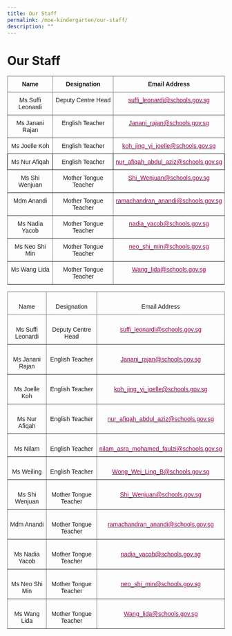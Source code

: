 ```yaml
---
title: Our Staff
permalink: /moe-kindergarten/our-staff/
description: ""
---
```

# **Our Staff**

<table style="border-collapse:collapse;border-spacing:0" class="tg"><thead><tr><th style="border-color:inherit;border-style:solid;border-width:1px;font-family:Arial, sans-serif;font-size:14px;font-weight:bold;overflow:hidden;padding:10px 5px;text-align:center;vertical-align:top;word-break:normal">Name</th><th style="border-color:inherit;border-style:solid;border-width:1px;font-family:Arial, sans-serif;font-size:14px;font-weight:bold;overflow:hidden;padding:10px 5px;text-align:center;vertical-align:top;word-break:normal">Designation</th><th style="border-color:inherit;border-style:solid;border-width:1px;font-family:Arial, sans-serif;font-size:14px;font-weight:bold;overflow:hidden;padding:10px 5px;text-align:center;vertical-align:top;word-break:normal">Email Address</th></tr></thead><tbody><tr><td style="border-color:inherit;border-style:solid;border-width:1px;font-family:Arial, sans-serif;font-size:14px;overflow:hidden;padding:10px 5px;text-align:center;vertical-align:top;word-break:normal">Ms Suffi Leonardi</td><td style="border-color:inherit;border-style:solid;border-width:1px;font-family:Arial, sans-serif;font-size:14px;overflow:hidden;padding:10px 5px;text-align:center;vertical-align:top;word-break:normal">Deputy Centre Head</td><td style="border-color:inherit;border-style:solid;border-width:1px;font-family:Arial, sans-serif;font-size:14px;overflow:hidden;padding:10px 5px;text-align:center;vertical-align:top;word-break:normal"><a href="mailto:&#x73;&#117;&#102;&#102;&#105;&#x5f;&#x6c;&#x65;&#111;&#110;&#x61;&#114;&#x64;&#x69;&#x40;&#x73;&#x63;&#104;&#111;&#111;&#x6c;&#115;&#x2e;&#103;&#x6f;&#118;&#46;&#x73;&#x67;"><span style="color:#905">suffi_leonardi@schools.gov.sg</span></a></td></tr><tr><td style="border-color:inherit;border-style:solid;border-width:1px;font-family:Arial, sans-serif;font-size:14px;overflow:hidden;padding:10px 5px;text-align:center;vertical-align:top;word-break:normal">Ms Janani Rajan</td><td style="border-color:inherit;border-style:solid;border-width:1px;font-family:Arial, sans-serif;font-size:14px;overflow:hidden;padding:10px 5px;text-align:center;vertical-align:top;word-break:normal">English Teacher</td><td style="border-color:inherit;border-style:solid;border-width:1px;font-family:Arial, sans-serif;font-size:14px;overflow:hidden;padding:10px 5px;text-align:center;vertical-align:top;word-break:normal"><a href="mailto:&#x4a;&#97;&#110;&#97;&#x6e;&#x69;&#x5f;&#x72;&#x61;&#106;&#97;&#x6e;&#64;&#x73;&#x63;&#x68;&#111;&#111;&#108;&#x73;&#46;&#103;&#111;&#x76;&#x2e;&#x73;&#x67;"><span style="color:#905">Janani_rajan@schools.gov.sg</span></a></td></tr><tr><td style="border-color:inherit;border-style:solid;border-width:1px;font-family:Arial, sans-serif;font-size:14px;overflow:hidden;padding:10px 5px;text-align:center;vertical-align:top;word-break:normal">Ms Joelle Koh</td><td style="border-color:inherit;border-style:solid;border-width:1px;font-family:Arial, sans-serif;font-size:14px;overflow:hidden;padding:10px 5px;text-align:center;vertical-align:top;word-break:normal">English Teacher</td><td style="border-color:inherit;border-style:solid;border-width:1px;font-family:Arial, sans-serif;font-size:14px;overflow:hidden;padding:10px 5px;text-align:center;vertical-align:top;word-break:normal"><a href="mailto:&#x6b;&#x6f;&#104;&#95;&#x6a;&#x69;&#x6e;&#x67;&#x5f;&#x79;&#105;&#x5f;&#106;&#111;&#101;&#x6c;&#108;&#101;&#x40;&#115;&#99;&#x68;&#x6f;&#x6f;&#108;&#115;&#x2e;&#103;&#x6f;&#x76;&#x2e;&#x73;&#x67;"><span style="color:#905">koh_jing_yi_joelle@schools.gov.sg</span></a></td></tr><tr><td style="border-color:black;border-style:solid;border-width:1px;font-family:Arial, sans-serif;font-size:14px;overflow:hidden;padding:10px 5px;text-align:center;vertical-align:top;word-break:normal">Ms Nur Afiqah</td><td style="border-color:black;border-style:solid;border-width:1px;font-family:Arial, sans-serif;font-size:14px;overflow:hidden;padding:10px 5px;text-align:center;vertical-align:top;word-break:normal">English Teacher</td><td style="border-color:black;border-style:solid;border-width:1px;color:#905;font-family:Arial, sans-serif;font-size:14px;overflow:hidden;padding:10px 5px;text-align:center;text-decoration:underline;vertical-align:top;word-break:normal">nur<a href="mailto:&#x6b;&#x6f;&#104;&#95;&#x6a;&#x69;&#x6e;&#x67;&#x5f;&#x79;&#105;&#x5f;&#106;&#111;&#101;&#x6c;&#108;&#101;&#x40;&#115;&#99;&#x68;&#x6f;&#x6f;&#108;&#115;&#x2e;&#103;&#x6f;&#x76;&#x2e;&#x73;&#x67;" target="_blank" rel="noopener noreferrer"><span style="color:#905">_afiqah_abdul_aziz@schools.gov.sg</span></a></td></tr><tr><td style="border-color:inherit;border-style:solid;border-width:1px;font-family:Arial, sans-serif;font-size:14px;overflow:hidden;padding:10px 5px;text-align:center;vertical-align:top;word-break:normal">Ms Shi Wenjuan</td><td style="border-color:inherit;border-style:solid;border-width:1px;font-family:Arial, sans-serif;font-size:14px;overflow:hidden;padding:10px 5px;text-align:center;vertical-align:top;word-break:normal">Mother Tongue Teacher</td><td style="border-color:inherit;border-style:solid;border-width:1px;font-family:Arial, sans-serif;font-size:14px;overflow:hidden;padding:10px 5px;text-align:center;vertical-align:top;word-break:normal"><a href="mailto:&#x53;&#x68;&#105;&#x5f;&#87;&#x65;&#x6e;&#106;&#x75;&#x61;&#x6e;&#x40;&#x73;&#99;&#104;&#111;&#111;&#x6c;&#x73;&#46;&#103;&#x6f;&#x76;&#x2e;&#x73;&#x67;"><span style="color:#905">Shi_Wenjuan@schools.gov.sg</span></a></td></tr><tr><td style="border-color:inherit;border-style:solid;border-width:1px;font-family:Arial, sans-serif;font-size:14px;overflow:hidden;padding:10px 5px;text-align:center;vertical-align:top;word-break:normal">Mdm Anandi</td><td style="border-color:inherit;border-style:solid;border-width:1px;font-family:Arial, sans-serif;font-size:14px;overflow:hidden;padding:10px 5px;text-align:center;vertical-align:top;word-break:normal">Mother Tongue Teacher</td><td style="border-color:inherit;border-style:solid;border-width:1px;font-family:Arial, sans-serif;font-size:14px;overflow:hidden;padding:10px 5px;text-align:center;vertical-align:top;word-break:normal"><a href="mailto:&#114;&#x61;&#109;&#97;&#x63;&#104;&#x61;&#x6e;&#x64;&#x72;&#x61;&#110;&#95;&#97;&#x6e;&#97;&#110;&#100;&#x69;&#x40;&#115;&#99;&#104;&#x6f;&#x6f;&#x6c;&#x73;&#x2e;&#103;&#111;&#x76;&#x2e;&#115;&#103;"><span style="color:#905">ramachandran_anandi@schools.gov.sg</span></a></td></tr><tr><td style="border-color:inherit;border-style:solid;border-width:1px;font-family:Arial, sans-serif;font-size:14px;overflow:hidden;padding:10px 5px;text-align:center;vertical-align:top;word-break:normal">Ms Nadia Yacob</td><td style="border-color:inherit;border-style:solid;border-width:1px;font-family:Arial, sans-serif;font-size:14px;overflow:hidden;padding:10px 5px;text-align:center;vertical-align:top;word-break:normal">Mother Tongue Teacher</td><td style="border-color:inherit;border-style:solid;border-width:1px;font-family:Arial, sans-serif;font-size:14px;overflow:hidden;padding:10px 5px;text-align:center;vertical-align:top;word-break:normal"><a href="mailto:&#x6e;&#x61;&#x64;&#x69;&#x61;&#95;&#121;&#97;&#99;&#111;&#98;&#64;&#115;&#x63;&#x68;&#x6f;&#111;&#x6c;&#115;&#x2e;&#x67;&#111;&#x76;&#x2e;&#x73;&#103;"><span style="color:#905">nadia_yacob@schools.gov.sg</span></a></td></tr><tr><td style="border-color:inherit;border-style:solid;border-width:1px;font-family:Arial, sans-serif;font-size:14px;overflow:hidden;padding:10px 5px;text-align:center;vertical-align:top;word-break:normal">Ms Neo Shi Min</td><td style="border-color:inherit;border-style:solid;border-width:1px;font-family:Arial, sans-serif;font-size:14px;overflow:hidden;padding:10px 5px;text-align:center;vertical-align:top;word-break:normal">Mother Tongue Teacher</td><td style="border-color:inherit;border-style:solid;border-width:1px;font-family:Arial, sans-serif;font-size:14px;overflow:hidden;padding:10px 5px;text-align:center;vertical-align:top;word-break:normal"><a href="mailto:&#110;&#101;&#111;&#x5f;&#115;&#104;&#x69;&#x5f;&#x6d;&#x69;&#110;&#x40;&#115;&#x63;&#x68;&#x6f;&#x6f;&#108;&#x73;&#46;&#x67;&#x6f;&#118;&#46;&#x73;&#x67;"><span style="color:#905">neo_shi_min@schools.gov.sg</span></a></td></tr><tr><td style="border-color:inherit;border-style:solid;border-width:1px;font-family:Arial, sans-serif;font-size:14px;overflow:hidden;padding:10px 5px;text-align:center;vertical-align:top;word-break:normal">Ms Wang Lida</td><td style="border-color:inherit;border-style:solid;border-width:1px;font-family:Arial, sans-serif;font-size:14px;overflow:hidden;padding:10px 5px;text-align:center;vertical-align:top;word-break:normal">Mother Tongue Teacher</td><td style="border-color:inherit;border-style:solid;border-width:1px;font-family:Arial, sans-serif;font-size:14px;overflow:hidden;padding:10px 5px;text-align:center;vertical-align:top;word-break:normal"><a href="mailto:&#x57;&#x61;&#x6e;&#x67;&#x5f;&#x6c;&#105;&#100;&#x61;&#64;&#115;&#99;&#104;&#111;&#x6f;&#108;&#115;&#46;&#103;&#x6f;&#118;&#x2e;&#115;&#x67;"><span style="color:#905">Wang_lida@schools.gov.sg</span></a></td></tr></tbody></table>  



<table style="border-collapse:collapse;border-spacing:0" class="tg"><thead><tr><th style="border-color:inherit;border-style:solid;border-width:1px;font-family:Arial, sans-serif;font-size:14px;font-weight:normal;overflow:hidden;padding:10px 5px;text-align:center;vertical-align:top;word-break:normal">   <br>Name   </th><th style="border-color:inherit;border-style:solid;border-width:1px;font-family:Arial, sans-serif;font-size:14px;font-weight:normal;overflow:hidden;padding:10px 5px;text-align:center;vertical-align:top;word-break:normal">   <br>Designation   </th><th style="border-color:inherit;border-style:solid;border-width:1px;font-family:Arial, sans-serif;font-size:14px;font-weight:normal;overflow:hidden;padding:10px 5px;text-align:center;vertical-align:top;word-break:normal">   <br>Email   Address   </th></tr></thead><tbody><tr><td style="border-color:inherit;border-style:solid;border-width:1px;font-family:Arial, sans-serif;font-size:14px;overflow:hidden;padding:10px 5px;text-align:center;vertical-align:top;word-break:normal">   <br>Ms   Suffi Leonardi   </td><td style="border-color:inherit;border-style:solid;border-width:1px;font-family:Arial, sans-serif;font-size:14px;overflow:hidden;padding:10px 5px;text-align:center;vertical-align:top;word-break:normal">   <br>Deputy   Centre Head   </td><td style="border-color:inherit;border-style:solid;border-width:1px;font-family:Arial, sans-serif;font-size:14px;overflow:hidden;padding:10px 5px;text-align:center;vertical-align:top;word-break:normal">   <br><a href="mailto:&#x73;&#117;&#102;&#x66;&#x69;&#x5f;&#108;&#101;&#111;&#110;&#97;&#114;&#100;&#x69;&#64;&#115;&#x63;&#x68;&#111;&#x6f;&#x6c;&#115;&#46;&#x67;&#111;&#118;&#x2e;&#115;&#103;"><span style="color:#905">suffi_leonardi@schools.gov.sg</span></a>   </td></tr><tr><td style="border-color:inherit;border-style:solid;border-width:1px;font-family:Arial, sans-serif;font-size:14px;overflow:hidden;padding:10px 5px;text-align:center;vertical-align:top;word-break:normal">   <br>Ms   Janani Rajan   </td><td style="border-color:inherit;border-style:solid;border-width:1px;font-family:Arial, sans-serif;font-size:14px;overflow:hidden;padding:10px 5px;text-align:center;vertical-align:top;word-break:normal">   <br>English   Teacher   </td><td style="border-color:inherit;border-style:solid;border-width:1px;font-family:Arial, sans-serif;font-size:14px;overflow:hidden;padding:10px 5px;text-align:center;vertical-align:top;word-break:normal">   <br><a href="mailto:&#x4a;&#97;&#x6e;&#x61;&#x6e;&#x69;&#x5f;&#x72;&#97;&#106;&#97;&#110;&#x40;&#x73;&#x63;&#x68;&#x6f;&#x6f;&#x6c;&#115;&#46;&#x67;&#111;&#x76;&#x2e;&#x73;&#x67;"><span style="color:#905">Janani_rajan@schools.gov.sg</span></a>   </td></tr><tr><td style="border-color:inherit;border-style:solid;border-width:1px;font-family:Arial, sans-serif;font-size:14px;overflow:hidden;padding:10px 5px;text-align:center;vertical-align:top;word-break:normal">   <br>Ms Joelle   Koh   </td><td style="border-color:inherit;border-style:solid;border-width:1px;font-family:Arial, sans-serif;font-size:14px;overflow:hidden;padding:10px 5px;text-align:center;vertical-align:top;word-break:normal">   <br>English   Teacher   </td><td style="border-color:inherit;border-style:solid;border-width:1px;font-family:Arial, sans-serif;font-size:14px;overflow:hidden;padding:10px 5px;text-align:center;vertical-align:top;word-break:normal">   <br><a href="mailto:&#107;&#x6f;&#104;&#95;&#106;&#x69;&#110;&#x67;&#x5f;&#121;&#105;&#x5f;&#x6a;&#x6f;&#101;&#108;&#x6c;&#x65;&#x40;&#x73;&#x63;&#104;&#111;&#111;&#x6c;&#x73;&#46;&#103;&#111;&#x76;&#46;&#x73;&#x67;"><span style="color:#905">koh_jing_yi_joelle@schools.gov.sg</span></a>   </td></tr><tr><td style="border-color:inherit;border-style:solid;border-width:1px;font-family:Arial, sans-serif;font-size:14px;overflow:hidden;padding:10px 5px;text-align:center;vertical-align:top;word-break:normal">   <br>Ms   Nur Afiqah   </td><td style="border-color:inherit;border-style:solid;border-width:1px;font-family:Arial, sans-serif;font-size:14px;overflow:hidden;padding:10px 5px;text-align:center;vertical-align:top;word-break:normal">   <br>English   Teacher   </td><td style="border-color:inherit;border-style:solid;border-width:1px;font-family:Arial, sans-serif;font-size:14px;overflow:hidden;padding:10px 5px;text-align:center;vertical-align:top;word-break:normal">   <br><a href="mailto:&#110;&#117;&#x72;&#95;&#x61;&#102;&#x69;&#113;&#x61;&#104;&#95;&#x61;&#x62;&#x64;&#117;&#108;&#x5f;&#97;&#x7a;&#105;&#122;&#x40;&#115;&#x63;&#104;&#111;&#111;&#108;&#x73;&#x2e;&#103;&#111;&#x76;&#46;&#115;&#103;"><span style="color:#905">nur_afiqah_abdul_aziz@schools.gov.sg</span></a>   </td></tr><tr><td style="border-color:inherit;border-style:solid;border-width:1px;font-family:Arial, sans-serif;font-size:14px;overflow:hidden;padding:10px 5px;text-align:center;vertical-align:top;word-break:normal">   <br>Ms Nilam   </td><td style="border-color:inherit;border-style:solid;border-width:1px;font-family:Arial, sans-serif;font-size:14px;overflow:hidden;padding:10px 5px;text-align:center;vertical-align:top;word-break:normal">   <br>English   Teacher   </td><td style="border-color:inherit;border-style:solid;border-width:1px;font-family:Arial, sans-serif;font-size:14px;overflow:hidden;padding:10px 5px;text-align:center;vertical-align:top;word-break:normal">   <br><a href="mailto:&#110;&#x69;&#108;&#97;&#109;&#x5f;&#x61;&#115;&#114;&#x61;&#95;&#109;&#x6f;&#104;&#97;&#x6d;&#x65;&#100;&#95;&#102;&#97;&#x75;&#x6c;&#x7a;&#105;&#64;&#x73;&#99;&#104;&#111;&#x6f;&#x6c;&#x73;&#x2e;&#x67;&#111;&#x76;&#46;&#115;&#103;"><span style="color:#905">nilam_asra_mohamed_faulzi@schools.gov.sg</span></a>   </td></tr><tr><td style="border-color:inherit;border-style:solid;border-width:1px;font-family:Arial, sans-serif;font-size:14px;overflow:hidden;padding:10px 5px;text-align:center;vertical-align:top;word-break:normal">   <br>Ms Weiling   </td><td style="border-color:inherit;border-style:solid;border-width:1px;font-family:Arial, sans-serif;font-size:14px;overflow:hidden;padding:10px 5px;text-align:center;vertical-align:top;word-break:normal">   <br>English   Teacher   </td><td style="border-color:inherit;border-style:solid;border-width:1px;font-family:Arial, sans-serif;font-size:14px;overflow:hidden;padding:10px 5px;text-align:center;vertical-align:top;word-break:normal">   <br><a href="mailto:&#x57;&#x6f;&#110;&#x67;&#95;&#x57;&#x65;&#x69;&#x5f;&#x4c;&#105;&#x6e;&#x67;&#95;&#66;&#x40;&#115;&#x63;&#104;&#111;&#111;&#x6c;&#115;&#x2e;&#103;&#111;&#118;&#x2e;&#115;&#x67;"><span style="color:#905">Wong_Wei_Ling_B@schools.gov.sg</span></a>   </td></tr><tr><td style="border-color:inherit;border-style:solid;border-width:1px;font-family:Arial, sans-serif;font-size:14px;overflow:hidden;padding:10px 5px;text-align:center;vertical-align:top;word-break:normal">   <br>Ms   Shi Wenjuan   </td><td style="border-color:inherit;border-style:solid;border-width:1px;font-family:Arial, sans-serif;font-size:14px;overflow:hidden;padding:10px 5px;text-align:center;vertical-align:top;word-break:normal">   <br>Mother   Tongue Teacher   </td><td style="border-color:inherit;border-style:solid;border-width:1px;font-family:Arial, sans-serif;font-size:14px;overflow:hidden;padding:10px 5px;text-align:center;vertical-align:top;word-break:normal">   <br><a href="mailto:&#x53;&#104;&#x69;&#95;&#87;&#x65;&#x6e;&#106;&#117;&#x61;&#110;&#x40;&#115;&#x63;&#104;&#x6f;&#x6f;&#108;&#115;&#x2e;&#x67;&#111;&#118;&#x2e;&#115;&#x67;"><span style="color:#905">Shi_Wenjuan@schools.gov.sg</span></a>   </td></tr><tr><td style="border-color:inherit;border-style:solid;border-width:1px;font-family:Arial, sans-serif;font-size:14px;overflow:hidden;padding:10px 5px;text-align:center;vertical-align:top;word-break:normal">   <br>Mdm   Anandi    </td><td style="border-color:inherit;border-style:solid;border-width:1px;font-family:Arial, sans-serif;font-size:14px;overflow:hidden;padding:10px 5px;text-align:center;vertical-align:top;word-break:normal">   <br>Mother   Tongue Teacher   </td><td style="border-color:inherit;border-style:solid;border-width:1px;font-family:Arial, sans-serif;font-size:14px;overflow:hidden;padding:10px 5px;text-align:center;vertical-align:top;word-break:normal">   <br><a href="mailto:&#x72;&#97;&#x6d;&#97;&#99;&#104;&#97;&#x6e;&#100;&#x72;&#97;&#110;&#x5f;&#97;&#110;&#x61;&#110;&#x64;&#105;&#64;&#115;&#99;&#104;&#x6f;&#111;&#108;&#115;&#x2e;&#x67;&#111;&#118;&#x2e;&#x73;&#x67;"><span style="color:#905">ramachandran_anandi@schools.gov.sg</span></a>   </td></tr><tr><td style="border-color:inherit;border-style:solid;border-width:1px;font-family:Arial, sans-serif;font-size:14px;overflow:hidden;padding:10px 5px;text-align:center;vertical-align:top;word-break:normal">   <br>Ms   Nadia Yacob   </td><td style="border-color:inherit;border-style:solid;border-width:1px;font-family:Arial, sans-serif;font-size:14px;overflow:hidden;padding:10px 5px;text-align:center;vertical-align:top;word-break:normal">   <br>Mother   Tongue Teacher   </td><td style="border-color:inherit;border-style:solid;border-width:1px;font-family:Arial, sans-serif;font-size:14px;overflow:hidden;padding:10px 5px;text-align:center;vertical-align:top;word-break:normal">   <br><a href="mailto:&#x6e;&#97;&#x64;&#x69;&#x61;&#95;&#121;&#x61;&#x63;&#111;&#x62;&#64;&#115;&#99;&#104;&#111;&#x6f;&#x6c;&#x73;&#46;&#x67;&#x6f;&#118;&#46;&#115;&#103;"><span style="color:#905">nadia_yacob@schools.gov.sg</span></a>   </td></tr><tr><td style="border-color:inherit;border-style:solid;border-width:1px;font-family:Arial, sans-serif;font-size:14px;overflow:hidden;padding:10px 5px;text-align:center;vertical-align:top;word-break:normal">   <br>Ms   Neo Shi Min   </td><td style="border-color:inherit;border-style:solid;border-width:1px;font-family:Arial, sans-serif;font-size:14px;overflow:hidden;padding:10px 5px;text-align:center;vertical-align:top;word-break:normal">   <br>Mother   Tongue Teacher   </td><td style="border-color:inherit;border-style:solid;border-width:1px;font-family:Arial, sans-serif;font-size:14px;overflow:hidden;padding:10px 5px;text-align:center;vertical-align:top;word-break:normal">   <br><a href="mailto:&#x6e;&#x65;&#111;&#x5f;&#115;&#x68;&#x69;&#x5f;&#109;&#x69;&#110;&#x40;&#x73;&#99;&#104;&#x6f;&#x6f;&#108;&#115;&#x2e;&#103;&#x6f;&#x76;&#46;&#x73;&#x67;"><span style="color:#905">neo_shi_min@schools.gov.sg</span></a>   </td></tr><tr><td style="border-color:inherit;border-style:solid;border-width:1px;font-family:Arial, sans-serif;font-size:14px;overflow:hidden;padding:10px 5px;text-align:center;vertical-align:top;word-break:normal">   <br>Ms   Wang Lida   </td><td style="border-color:inherit;border-style:solid;border-width:1px;font-family:Arial, sans-serif;font-size:14px;overflow:hidden;padding:10px 5px;text-align:center;vertical-align:top;word-break:normal">   <br>Mother   Tongue Teacher   </td><td style="border-color:inherit;border-style:solid;border-width:1px;font-family:Arial, sans-serif;font-size:14px;overflow:hidden;padding:10px 5px;text-align:center;vertical-align:top;word-break:normal">   <br><a href="mailto:&#x57;&#97;&#x6e;&#x67;&#x5f;&#x6c;&#x69;&#100;&#97;&#64;&#115;&#99;&#x68;&#111;&#111;&#x6c;&#x73;&#x2e;&#x67;&#111;&#118;&#x2e;&#x73;&#x67;"><span style="color:#905">Wang_lida@schools.gov.sg</span></a>   </td></tr></tbody></table>